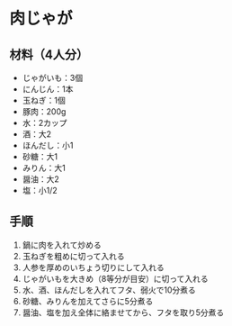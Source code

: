# 肉じゃが


## 材料（4人分）
- じゃがいも：3個
- にんじん：1本
- 玉ねぎ：1個
- 豚肉：200g
- 水：2カップ
- 酒：大2
- ほんだし：小1
- 砂糖：大1
- みりん：大1
- 醤油：大2
- 塩：小1/2


## 手順
1. 鍋に肉を入れて炒める
2. 玉ねぎを粗めに切って入れる
3. 人参を厚めのいちょう切りにして入れる
4. じゃがいもを大きめ（8等分が目安）に切って入れる
5. 水、酒、ほんだしを入れてフタ、弱火で10分煮る
6. 砂糖、みりんを加えてさらに5分煮る
7. 醤油、塩を加え全体に絡ませてから、フタを取り5分煮る
